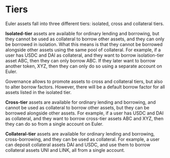 # Tiers

Euler assets fall into three different tiers: isolated, cross and collateral tiers. 

**Isolated-tier** assets are available for ordinary lending and borrowing, but they cannot be used as collateral to borrow other assets, and they can only be borrowed in isolation. What this means is that they cannot be borrowed alongside other assets using the same pool of collateral. For example, if a user has USDC and DAI as collateral, and they want to borrow isolation-tier asset ABC, then they can only borrow ABC. If they later want to borrow another token, XYZ, then they can only do so using a separate account on Euler.

Governance allows to promote assets to cross and collateral tiers, but also to alter borrow factors. However, there will be a default borrow factor for all assets listed in the isolated tier.

**Cross-tier** assets are available for ordinary lending and borrowing, and cannot be used as collateral to borrow other assets, but they can be borrowed alongside other assets. For example, if a user has USDC and DAI as collateral, and they want to borrow cross-tier assets ABC and XYZ, then they can do so from a single account on Euler.

**Collateral-tier** assets are available for ordinary lending and borrowing, cross-borrowing, and they can be used as collateral. For example, a user can deposit collateral assets DAI and USDC, and use them to borrow collateral assets UNI and LINK, all from a single account.   


